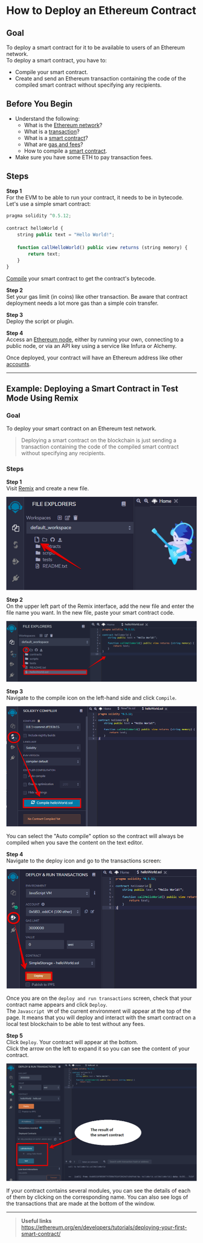 # How to Deploy an Ethereum Contract

## Goal
To deploy a smart contract for it to be available to users of an Ethereum network.  
To deploy a smart contract, you have to:
* Compile your smart contract.
* Create and send an Ethereum transaction containing the code of the compiled smart contract without specifying any recipients.

## Before You Begin
* Understand the following:
  * What is the [Ethereum network](https://ethereum.org/en/developers/docs/networks/)?
  * What is a [transaction](https://ethereum.org/en/developers/docs/transactions/)?
  * What is a [smart contract](https://ethereum.org/en/developers/docs/smart-contracts/anatomy/)?
  * What are [gas and fees](https://ethereum.org/en/developers/docs/gas/)?
  * How to compile a [smart contract](https://ethereum.org/en/developers/docs/smart-contracts/compiling/).
* Make sure you have some ETH to pay transaction fees.

## Steps

**Step 1**  
For the EVM to be able to run your contract, it needs to be in bytecode.
Let's use a simple smart contract:  
```js
pragma solidity ^0.5.12;

contract helloWorld {
    string public text = "Hello World!";

    function callHelloWorld() public view returns (string memory) {
        return text;
    }
}
```  
[Compile](https://ethereum.org/en/developers/docs/smart-contracts/compiling/) your smart contract to get the contract's bytecode.


**Step 2**  
Set your gas limit (in coins) like other transaction.
Be aware that contract deployment needs a lot more gas than a simple coin transfer.

**Step 3**  
Deploy the script or plugin.

**Step 4**  
Access an [Ethereum node](https://ethereum.org/en/developers/docs/nodes-and-clients/), either by running your own, connecting to a public node, or via an API key using a service like Infura or Alchemy.

Once deployed, your contract will have an Ethereum address like other [accounts](https://ethereum.org/en/developers/docs/accounts/).  

----  

## Example: Deploying a Smart Contract in Test Mode Using Remix

### Goal
To deploy your smart contract on an Ethereum test network.  

> Deploying a smart contract on the blockchain is just sending a transaction containing the code of the compiled smart contract without specifying any recipients.

### Steps
**Step 1**  
Visit [Remix](https://remix.ethereum.org/) and create a new file.  

<div className='neon-img-width-300' style={{textAlign: 'center'}}>

![](images/depl-contr-1.png)

</div>

**Step 2**  
On the upper left part of the Remix interface, add the new file and enter the file name you want. In the new file, paste your smart contract code.  

<div className='neon-img-width-600' style={{textAlign: 'center'}}>

![](images/depl-contr-2.png)

</div>

**Step 3**  
Navigate to the compile icon on the left-hand side and click `Compile`.  

<div className='neon-img-width-600' style={{textAlign: 'center'}}>

![](images/depl-contr-3.png)

</div>


You can select the "Auto compile" option so the contract will always be compiled when you save the content on the text editor.

**Step 4**  
Navigate to the deploy icon and go to the transactions screen:

<div className='neon-img-width-600' style={{textAlign: 'center'}}>

![](images/depl-contr-4.png)

</div>

Once you are on the `deploy and run transactions` screen, check that your contract name appears and click `Deploy`.  
The `Javascript VM` of the current environment will appear at the top of the page. It means that you will deploy and interact with the smart contract on a local test blockchain to be able to test without any fees.  

**Step 5**  
Click `Deploy`. Your contract will appear at the bottom.  
Click the arrow on the left to expand it so you can see the content of your contract.  

<div className='neon-img-width-600' style={{textAlign: 'center'}}>

![](images/depl-contr-5.png)

</div>

If your contract contains several modules, you can see the details of each of them by clicking on the corresponding name. You can also see logs of the transactions that are made at the bottom of the window.  

----  

> **Useful links**  
> https://ethereum.org/en/developers/tutorials/deploying-your-first-smart-contract/
